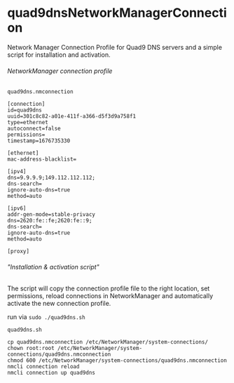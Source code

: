 # quad9dnsNetworkManagerConnection
Network Manager Connection Profile for Quad9 DNS servers and a simple script for installation and activation.

###### NetworkManager connection profile
`quad9dns.nmconnection`
```shell
[connection]
id=quad9dns
uuid=301c8c82-a01e-411f-a366-d5f3d9a758f1
type=ethernet
autoconnect=false
permissions=
timestamp=1676735330

[ethernet]
mac-address-blacklist=

[ipv4]
dns=9.9.9.9;149.112.112.112;
dns-search=
ignore-auto-dns=true
method=auto

[ipv6]
addr-gen-mode=stable-privacy
dns=2620:fe::fe;2620:fe::9;
dns-search=
ignore-auto-dns=true
method=auto

[proxy]
```


###### "Installation & activation script"
The script will copy the connection profile file to the right location, set permissions, reload connections in NetworkManager and automatically activate the new connection profile.

run via `sudo ./quad9dns.sh`

`quad9dns.sh`
```shell
cp quad9dns.nmconnection /etc/NetworkManager/system-connections/
chown root:root /etc/NetworkManager/system-connections/quad9dns.nmconnection
chmod 600 /etc/NetworkManager/system-connections/quad9dns.nmconnection
nmcli connection reload
nmcli connection up quad9dns
```
